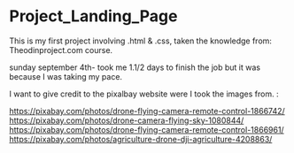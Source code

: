 # Project_Landing_Page
This is my first project involving .html &amp; .css, taken the knowledge from: Theodinproject.com course. 

sunday september 4th- took me 1.1/2 days to finish the job but it was because I was taking my pace.

I want to give credit to the pixalbay website were I took the images from. :

https://pixabay.com/photos/drone-flying-camera-remote-control-1866742/
https://pixabay.com/photos/drone-camera-flying-sky-1080844/
https://pixabay.com/photos/drone-flying-camera-remote-control-1866961/
https://pixabay.com/photos/agriculture-drone-dji-agriculture-4208863/